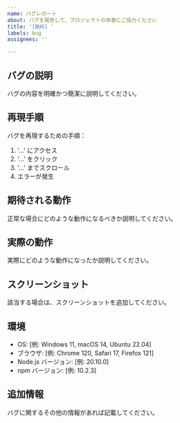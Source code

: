```yaml
---
name: バグレポート
about: バグを報告して、プロジェクトの改善にご協力ください
title: '[BUG] '
labels: bug
assignees: ''

---
```


## バグの説明
バグの内容を明確かつ簡潔に説明してください。

## 再現手順
バグを再現するための手順：
1. '...' にアクセス
2. '...' をクリック
3. '...' までスクロール
4. エラーが発生

## 期待される動作
正常な場合にどのような動作になるべきか説明してください。

## 実際の動作
実際にどのような動作になったか説明してください。

## スクリーンショット
該当する場合は、スクリーンショットを追加してください。

## 環境
- OS: [例: Windows 11, macOS 14, Ubuntu 22.04]
- ブラウザ: [例: Chrome 120, Safari 17, Firefox 121]
- Node.js バージョン: [例: 20.10.0]
- npm バージョン: [例: 10.2.3]

## 追加情報
バグに関するその他の情報があれば記載してください。
